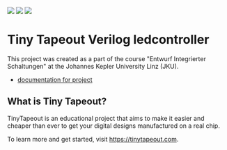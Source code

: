 ![](../../workflows/gds/badge.svg) ![](../../workflows/docs/badge.svg) ![](../../workflows/test/badge.svg)

# Tiny Tapeout Verilog ledcontroller
This project was created as a part of the course "Entwurf Integrierter Schaltungen" at the Johannes Kepler University Linz (JKU).
- [documentation for project](docs/info.md)

## What is Tiny Tapeout?

TinyTapeout is an educational project that aims to make it easier and cheaper than ever to get your digital designs manufactured on a real chip.

To learn more and get started, visit https://tinytapeout.com.
